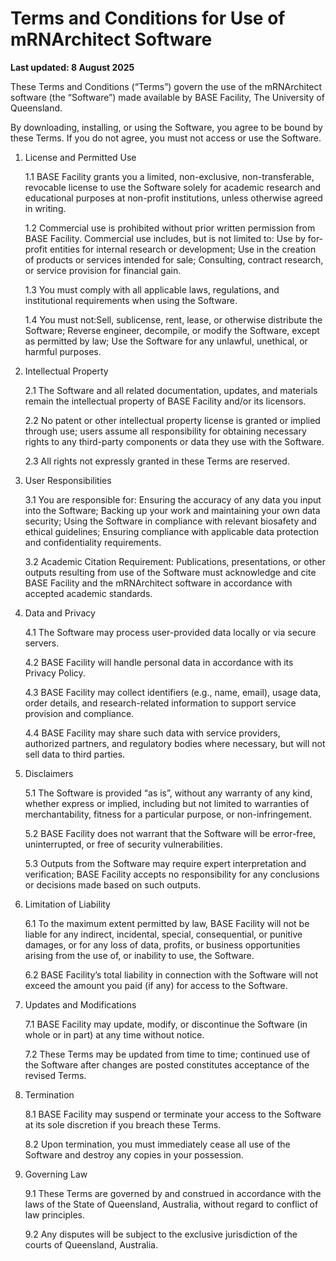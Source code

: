 # Terms and Conditions for Use of mRNArchitect Software

**Last updated: 8 August 2025**

These Terms and Conditions (“Terms”) govern the use of the mRNArchitect software (the “Software”) made available by BASE Facility, The University of Queensland.

By downloading, installing, or using the Software, you agree to be bound by these Terms. If you do not agree, you must not access or use the Software.

1. License and Permitted Use

    1.1 BASE Facility grants you a limited, non-exclusive, non-transferable, revocable license to use the Software solely for academic research and educational purposes at non-profit institutions, unless otherwise agreed in writing.

    1.2 Commercial use is prohibited without prior written permission from BASE Facility. Commercial use includes, but is not limited to: Use by for-profit entities for internal research or development; Use in the creation of products or services intended for sale; Consulting, contract research, or service provision for financial gain.

    1.3 You must comply with all applicable laws, regulations, and institutional requirements when using the Software.

    1.4 You must not:Sell, sublicense, rent, lease, or otherwise distribute the Software; Reverse engineer, decompile, or modify the Software, except as permitted by law; Use the Software for any unlawful, unethical, or harmful purposes.

2. Intellectual Property

    2.1 The Software and all related documentation, updates, and materials remain the intellectual property of BASE Facility and/or its licensors.

    2.2 No patent or other intellectual property license is granted or implied through use; users assume all responsibility for obtaining necessary rights to any third-party components or data they use with the Software.

    2.3 All rights not expressly granted in these Terms are reserved.

3. User Responsibilities

    3.1 You are responsible for: Ensuring the accuracy of any data you input into the Software; Backing up your work and maintaining your own data security; Using the Software in compliance with relevant biosafety and ethical guidelines; Ensuring compliance with applicable data protection and confidentiality requirements.

    3.2 Academic Citation Requirement: Publications, presentations, or other outputs resulting from use of the Software must acknowledge and cite BASE Facility and the mRNArchitect software in accordance with accepted academic standards.

4. Data and Privacy 

    4.1 The Software may process user-provided data locally or via secure servers.

    4.2 BASE Facility will handle personal data in accordance with its Privacy Policy.

    4.3 BASE Facility may collect identifiers (e.g., name, email), usage data, order details, and research-related information to support service provision and compliance.

    4.4 BASE Facility may share such data with service providers, authorized partners, and regulatory bodies where necessary, but will not sell data to third parties.

5. Disclaimers

    5.1 The Software is provided “as is”, without any warranty of any kind, whether express or implied, including but not limited to warranties of merchantability, fitness for a particular purpose, or non-infringement.

    5.2 BASE Facility does not warrant that the Software will be error-free, uninterrupted, or free of security vulnerabilities.

    5.3 Outputs from the Software may require expert interpretation and verification; BASE Facility accepts no responsibility for any conclusions or decisions made based on such outputs.

6. Limitation of Liability

    6.1 To the maximum extent permitted by law, BASE Facility will not be liable for any indirect, incidental, special, consequential, or punitive damages, or for any loss of data, profits, or business opportunities arising from the use of, or inability to use, the Software.

    6.2 BASE Facility’s total liability in connection with the Software will not exceed the amount you paid (if any) for access to the Software.

7. Updates and Modifications

    7.1 BASE Facility may update, modify, or discontinue the Software (in whole or in part) at any time without notice.

    7.2 These Terms may be updated from time to time; continued use of the Software after changes are posted constitutes acceptance of the revised Terms.

8. Termination 

    8.1 BASE Facility may suspend or terminate your access to the Software at its sole discretion if you breach these Terms.

    8.2 Upon termination, you must immediately cease all use of the Software and destroy any copies in your possession.

9. Governing Law 

    9.1 These Terms are governed by and construed in accordance with the laws of the State of Queensland, Australia, without regard to conflict of law principles.

    9.2 Any disputes will be subject to the exclusive jurisdiction of the courts of Queensland, Australia.
